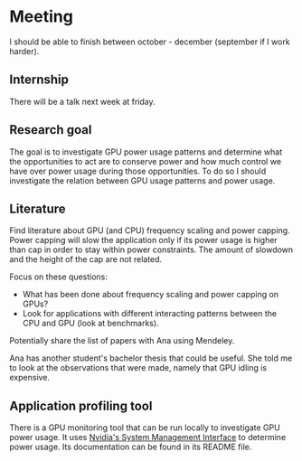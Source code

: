 # Meeting

I should be able to finish between october - december (september if I work harder).

## Internship

There will be a talk next week at friday.

## Research goal

The goal is to investigate GPU power usage patterns and determine what the opportunities to act are to conserve power and how much control we have over power usage during those opportunities.
To do so I should investigate the relation between GPU usage patterns and power usage.

## Literature

Find literature about GPU (and CPU) frequency scaling and power capping.
Power capping will slow the application only if its power usage is higher than cap in order to stay within power constraints.
The amount of slowdown and the height of the cap are not related.

Focus on these questions:

- What has been done about frequency scaling and power capping on GPUs?
- Look for applications with different interacting patterns between the CPU and GPU (look at benchmarks).

Potentially share the list of papers with Ana using Mendeley.

Ana has another student's bachelor thesis that could be useful.
She told me to look at the observations that were made, namely that GPU idling is expensive.

## Application profiling tool

There is a GPU monitoring tool that can be run locally to investigate GPU power usage.
It uses [Nvidia's System Management Interface](https://developer.nvidia.com/nvidia-system-management-interface) to determine power usage.
Its documentation can be found in its README file.
